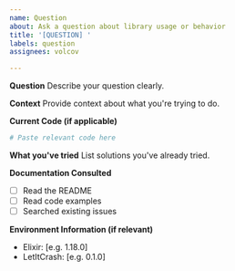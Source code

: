 ```yaml
---
name: Question
about: Ask a question about library usage or behavior
title: '[QUESTION] '
labels: question
assignees: volcov

---
```


**Question**
Describe your question clearly.

**Context**
Provide context about what you're trying to do.

**Current Code (if applicable)**
```elixir
# Paste relevant code here
```

**What you've tried**
List solutions you've already tried.

**Documentation Consulted**
- [ ] Read the README
- [ ] Read code examples
- [ ] Searched existing issues

**Environment Information (if relevant)**
- Elixir: [e.g. 1.18.0]
- LetItCrash: [e.g. 0.1.0]
